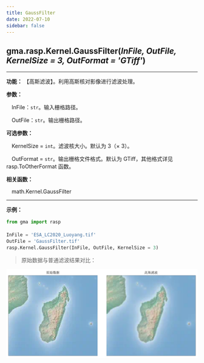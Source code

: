 ```yaml
---
title: GaussFilter
date: 2022-07-10
sidebar: false
---
```


## gma.rasp.Kernel.**GaussFilter**(*InFile, OutFile, KernelSize = 3, OutFormat = 'GTiff'*)<Badge text="1.0.11 +"/>

---

**功能：** 【高斯滤波】。利用高斯核对影像进行滤波处理。

**参数：** 

&emsp;InFile：`str`。输入栅格路径。

&emsp;OutFile：`str`。输出栅格路径。

**可选参数：**

&emsp;KernelSize = `int`。滤波核大小。默认为 3（× 3）。

&emsp;OutFormat  = `str`。输出栅格文件格式。默认为 GTiff，其他格式详见 rasp.ToOtherFormat 函数。

**相关函数：**

&emsp;math.Kernel.GaussFilter

---

**示例：**

```python
from gma import rasp

InFile = 'ESA_LC2020_Luoyang.tif'
OutFile = 'GaussFilter.tif'
rasp.Kernel.GaussFilter(InFile, OutFile, KernelSize = 3)
```

> 原始数据与普通滤波结果对比：

![](/rasp/GaussFilter.png)
